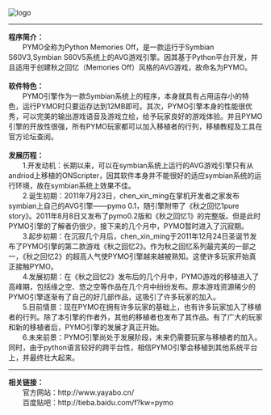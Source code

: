 <img src='http://www.yayabo.cn/img/logo.gif' alt='logo' />
<hr>
<b>程序简介：</b><br/>
　　PYMO全称为Python Memories Off，是一款运行于Symbian S60V3,Symbian S60V5系统上的AVG游戏引擎。因其基于Python平台开发，并且适用于创建秋之回忆（Memories Off）风格的AVG游戏，故命名为PYMO。<br/><br/>
<b>软件特色：</b><br/>
　　PYMO引擎作为一款Symbian系统上的程序，本身就具有占用运存小的特色，运行PYMO时只要运存达到12MB即可。其次，PYMO引擎本身的性能很优秀，可以完美的输出游戏语音及游戏立绘，给予玩家良好的游戏体验。并且PYMO引擎的开放性很强，所有PYMO玩家都可以加入移植者的行列，移植教程及工具在官方论坛查阅。<br/><br/>
<b>发展历程：</b><br/>
　　1.开发动机：长期以来，可以在symbian系统上运行的AVG游戏引擎只有从andriod上移植的ONScripter，因其软件本身并不能很好的适应symbian系统的运行环境，故在symbian系统上效果不佳。<br/>
　　2.诞生初期：2011年7月23日，chen_xin_ming在掌机开发者之家发布symbian上自己的AVG引擎——pymo 0.1，随引擎附带了《秋之回忆1pure story》。2011年8月8日又发布了pymo0.2版和《秋之回忆1》的完整版。但是此时PYMO引擎的了解者仍很少，接下来的几个月中，PYMO暂时进入了沉寂期。<br/>
　　3.起步初期：在沉寂几个月后，chen_xin_ming于2011年12月24日圣诞节发布了PYMO引擎的第二款游戏《秋之回忆2》。作为秋之回忆系列最完美的一部之一，《秋之回忆2》的超高人气使PYMO引擎越来越被熟知。这使许多玩家开始真正接触PYMO。<br/>
　　4.发展初期：在《秋之回忆2》发布后的几个月中，PYMO游戏的移植进入了高峰期，包括缘之空、悠之空等作品在几个月中纷纷发布。原本游戏资源稀少的PYMO引擎逐渐有了自己的好几部作品，这吸引了许多玩家的加入。<br/>
　　5.目前情景：现在PYMO在拥有许多玩家的基础上，也有许多玩家加入了移植者的行列。除了本引擎的作者外，其他的移植者也发布了其作品。有了广大的玩家和新的移植者后，PYMO引擎的发展才真正开始。<br/>
　　6.未来前景：PYMO引擎尚处于发展阶段，未来仍需要玩家与移植者的加入。同时，由于python语言较好的跨平台性，相信PYMO引擎会移植到其他系统平台上，并最终壮大起来。<br/>
<hr>
<b>相关链接：</b><br/>
　　官方网站：http://www.yayabo.cn/<br/>
　　百度贴吧：http://tieba.baidu.com/f?kw=pymo<br/>
